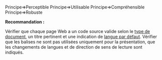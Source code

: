 Principe=>Perceptible
Principe=>Utilisable
Principe=>Compréhensible
Principe=>Robuste

**Recommandation :**

Vérifier que chaque page Web a un code source valide selon le [type de document](#type-de-document), un titre pertinent et une indication de [langue par défaut](#langue-par-dfaut). Vérifier que les balises ne sont pas utilisées uniquement pour la présentation, que les changements de langues et de direction de sens de lecture sont indiqués.
